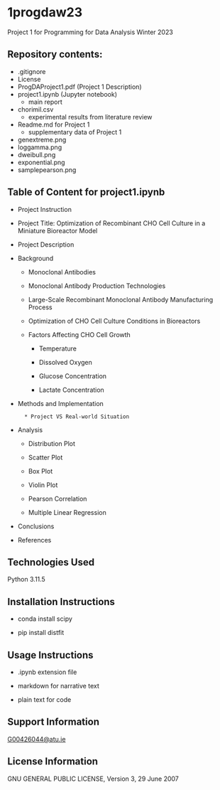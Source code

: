 # 1progdaw23
Project 1 for Programming for Data Analysis Winter 2023

## Repository contents:

* .gitignore
* License
* ProgDAProject1.pdf (Project 1 Description)
* project1.ipynb (Jupyter notebook)
    * main report
* chorimil.csv
    * experimental results from literature review
* Readme.md for Project 1
    * supplementary data of Project 1
* genextreme.png
* loggamma.png
* dweibull.png
* exponential.png
* samplepearson.png

## Table of Content for project1.ipynb

* Project Instruction

* Project Title: Optimization of Recombinant CHO Cell Culture in a Miniature Bioreactor Model

* Project Description

* Background

    * Monoclonal Antibodies

    * Monoclonal Antibody Production Technologies

    * Large-Scale Recombinant Monoclonal Antibody Manufacturing Process

    * Optimization of CHO Cell Culture Conditions in Bioreactors

    * Factors Affecting CHO Cell Growth

        * Temperature

        * Dissolved Oxygen

        * Glucose Concentration

        * Lactate Concentration

* Methods and Implementation

        * Project VS Real-world Situation

* Analysis

    * Distribution Plot

    * Scatter Plot

    * Box Plot

    * Violin Plot

    * Pearson Correlation

    * Multiple Linear Regression

* Conclusions

* References

## Technologies Used

Python 3.11.5

## Installation Instructions

* conda install scipy

* pip install distfit

## Usage Instructions

* .ipynb extension file

* markdown for narrative text

* plain text for code

## Support Information

G00426044@atu.ie

## License Information

GNU GENERAL PUBLIC LICENSE, Version 3, 29 June 2007

